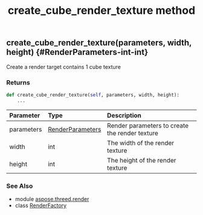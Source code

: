 ﻿---
title: create_cube_render_texture method
second_title: Aspose.3D for Python via .NET API References
description: 
type: docs
weight: 20
url: /python-net/aspose.threed.render/renderfactory/create_cube_render_texture/
is_root: false
---

## create_cube_render_texture(parameters, width, height) {#RenderParameters-int-int}

Create a render target contains 1 cube texture

### Returns 





```python
def create_cube_render_texture(self, parameters, width, height):
    ...
```


| Parameter | Type | Description |
| :- | :- | :- |
| parameters | [RenderParameters](/3d/python-net/aspose.threed.render/renderparameters) | Render parameters to create the render texture |
| width | int | The width of the render texture |
| height | int | The height of the render texture |



### See Also
* module [aspose.threed.render](../../)
* class [RenderFactory](/3d/python-net/aspose.threed.render/renderfactory)
